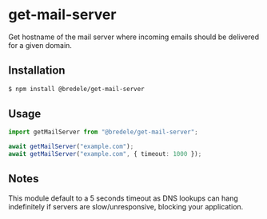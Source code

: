 # get-mail-server

Get hostname of the mail server where incoming emails should be delivered for a given domain.

## Installation

```sh
$ npm install @bredele/get-mail-server
```

## Usage

```ts
import getMailServer from "@bredele/get-mail-server";

await getMailServer("example.com");
await getMailServer("example.com", { timeout: 1000 });
```

## Notes

This module default to a 5 seconds timeout as DNS lookups can hang indefinitely if servers are slow/unresponsive, blocking your application.
